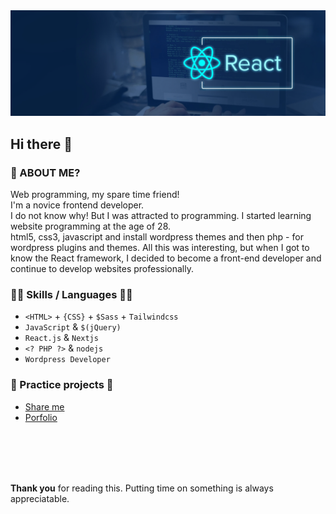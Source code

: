 
<img src="/profile-banner.svg" />

## Hi there 👋

### 🤔 ABOUT ME?
Web programming, my spare time friend! <br />
I'm a novice frontend developer. <br/>
I do not know why! But I was attracted to programming. I started learning website programming at the age of 28.<br/>
html5, css3, javascript and install wordpress themes and then php - for wordpress plugins and themes.
All this was interesting, but when I got to know the React framework, I decided to become a front-end developer and continue to develop websites professionally.

### 👨‍💻 Skills / Languages  💪🏻
* `<HTML>` + `{CSS}` + `$Sass` + `Tailwindcss`
* `JavaScript` & `$(jQuery)`
* `React.js` & `Nextjs`
* `<? PHP ?>` & `nodejs`
* `Wordpress Developer`

### 💬 Practice projects 🎵
* [Share me](https://sanity-shareme.vercel.app/ "Deployed in vercel") <br/>
* [Porfolio](https://sanity-protfolio.vercel.app/ "Deployed in vercel")


<br/><br/><br/><br/>

<b>Thank you</b> for reading this. Putting time on something is always appreciatable.
